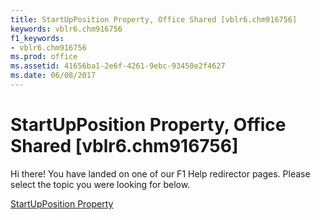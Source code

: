 ```yaml
---
title: StartUpPosition Property, Office Shared [vblr6.chm916756]
keywords: vblr6.chm916756
f1_keywords:
- vblr6.chm916756
ms.prod: office
ms.assetid: 41656ba1-2e6f-4261-9ebc-93450e2f4627
ms.date: 06/08/2017
---
```



# StartUpPosition Property, Office Shared [vblr6.chm916756]

Hi there! You have landed on one of our F1 Help redirector pages. Please select the topic you were looking for below.

[StartUpPosition Property](http://msdn.microsoft.com/library/0ceb1e6d-b45e-a1df-03df-fd73ce814a79%28Office.15%29.aspx)

